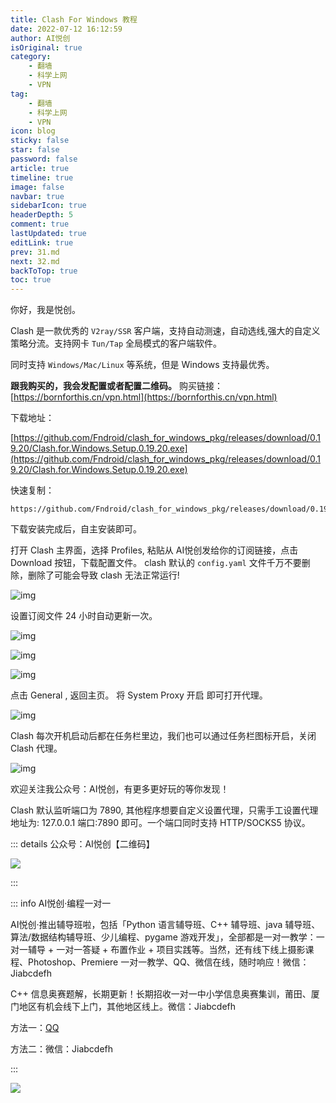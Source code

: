 ```yaml
---
title: Clash For Windows 教程
date: 2022-07-12 16:12:59
author: AI悦创
isOriginal: true
category: 
    - 翻墙
    - 科学上网
    - VPN
tag:
    - 翻墙
    - 科学上网
    - VPN
icon: blog
sticky: false
star: false
password: false
article: true
timeline: true
image: false
navbar: true
sidebarIcon: true
headerDepth: 5
comment: true
lastUpdated: true
editLink: true
prev: 31.md
next: 32.md
backToTop: true
toc: true
---
```


你好，我是悦创。

Clash 是一款优秀的 `V2ray/SSR` 客户端，支持自动测速，自动选线,强大的自定义策略分流。支持网卡 `Tun/Tap` 全局模式的客户端软件。

同时支持 `Windows/Mac/Linux` 等系统，但是 Windows 支持最优秀。

**跟我购买的，我会发配置或者配置二维码。** 购买链接：[https://bornforthis.cn/vpn.html](https://bornforthis.cn/vpn.html)

下载地址：

[https://github.com/Fndroid/clash_for_windows_pkg/releases/download/0.19.20/Clash.for.Windows.Setup.0.19.20.exe](https://github.com/Fndroid/clash_for_windows_pkg/releases/download/0.19.20/Clash.for.Windows.Setup.0.19.20.exe)

快速复制：

```link
https://github.com/Fndroid/clash_for_windows_pkg/releases/download/0.19.20/Clash.for.Windows.Setup.0.19.20.exe
```

下载安装完成后，自主安装即可。

打开 Clash 主界面，选择 Profiles, 粘贴从 AI悦创发给你的订阅链接，点击 Download 按钮，下载配置文件。 clash 默认的 `config.yaml` 文件千万不要删除，删除了可能会导致 clash 无法正常运行!

![img](./31.assets/image-14.png)

设置订阅文件 24 小时自动更新一次。

![img](./31.assets/image-16.png)

![img](./31.assets/image-17.png)

![img](./31.assets/image-18.png)



点击 General , 返回主页。 将 System Proxy 开启 即可打开代理。

![img](./31.assets/image-19.png)

Clash 每次开机启动后都在任务栏里边，我们也可以通过任务栏图标开启，关闭 Clash 代理。

![img](./31.assets/image-20.png)

欢迎关注我公众号：AI悦创，有更多更好玩的等你发现！

Clash 默认监听端口为 7890, 其他程序想要自定义设置代理，只需手工设置代理地址为: 127.0.0.1 端口:7890 即可。一个端口同时支持 HTTP/SOCKS5 协议。

::: details 公众号：AI悦创【二维码】

![](/gzh.jpg)

:::

::: info AI悦创·编程一对一

AI悦创·推出辅导班啦，包括「Python 语言辅导班、C++ 辅导班、java 辅导班、算法/数据结构辅导班、少儿编程、pygame 游戏开发」，全部都是一对一教学：一对一辅导 + 一对一答疑 + 布置作业 + 项目实践等。当然，还有线下线上摄影课程、Photoshop、Premiere 一对一教学、QQ、微信在线，随时响应！微信：Jiabcdefh

C++ 信息奥赛题解，长期更新！长期招收一对一中小学信息奥赛集训，莆田、厦门地区有机会线下上门，其他地区线上。微信：Jiabcdefh

方法一：[QQ](http://wpa.qq.com/msgrd?v=3&uin=1432803776&site=qq&menu=yes)

方法二：微信：Jiabcdefh

:::

![](/zsxq.jpg)



